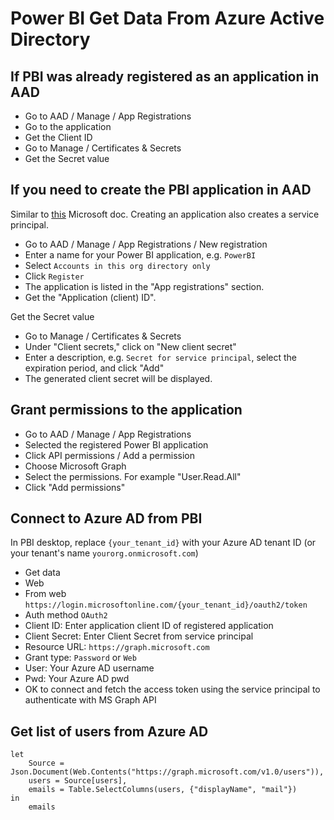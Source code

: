# Power BI Get Data From Azure Active Directory

## If PBI was already registered as an application in AAD

* Go to AAD / Manage / App Registrations
* Go to the application
* Get the Client ID
* Go to Manage / Certificates & Secrets
* Get the Secret value

## If you need to create the PBI application in AAD

Similar to [this](https://learn.microsoft.com/en-us/purview/create-service-principal-azure) Microsoft doc. Creating an application also creates a service principal.

* Go to AAD / Manage / App Registrations / New registration
* Enter a name for your Power BI application, e.g. `PowerBI`
* Select `Accounts in this org directory only`
* Click `Register`
* The application is listed in the "App registrations" section.
* Get the "Application (client) ID".

Get the Secret value

* Go to Manage / Certificates & Secrets
* Under "Client secrets," click on "New client secret"
* Enter a description, e.g. `Secret for service principal`, select the expiration period, and click "Add"
* The generated client secret will be displayed.

## Grant permissions to the application

* Go to AAD / Manage / App Registrations
* Selected the registered Power BI application
* Click API permissions / Add a permission
* Choose Microsoft Graph
* Select the permissions. For example "User.Read.All"
* Click "Add permissions"

## Connect to Azure AD from PBI

In PBI desktop, replace `{your_tenant_id}` with your Azure AD tenant ID (or your tenant's name `yourorg.onmicrosoft.com`)

* Get data
* Web
* From web `https://login.microsoftonline.com/{your_tenant_id}/oauth2/token`
* Auth method `OAuth2`
* Client ID: Enter application client ID of registered application
* Client Secret: Enter Client Secret from service principal
* Resource URL: `https://graph.microsoft.com`
* Grant type: `Password` or `Web`
* User: Your Azure AD username
* Pwd: Your Azure AD pwd
* OK to connect and fetch the access token using the service principal to authenticate with MS Graph API

## Get list of users from Azure AD

    let
        Source = Json.Document(Web.Contents("https://graph.microsoft.com/v1.0/users")),
        users = Source[users],
        emails = Table.SelectColumns(users, {"displayName", "mail"})
    in
        emails